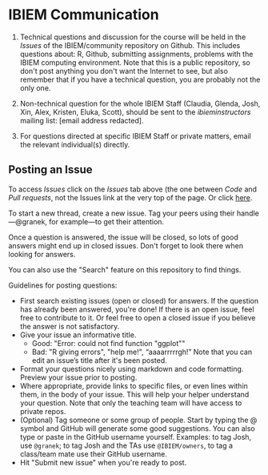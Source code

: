 # IBIEM Communication

1. Technical questions and discussion for the course will be held in the *Issues* of the IBIEM/community repository on Github.  This includes questions about: R, Github, submitting assignments, problems with the IBIEM computing environment.  Note that this is a public repository, so don't post anything you don't want the Internet to see, but also remember that if you have a technical question, you are probably not the only one.

2. Non-technical question for the whole IBIEM Staff (Claudia, Glenda, Josh, Xin, Alex, Kristen, Eluka, Scott), should be sent to the *ibieminstructors* mailing list: [email address redacted].

3. For questions directed at specific IBIEM Staff or private matters, email the relevant individual(s) directly.


## Posting an Issue
To access *Issues* click on the *Issues* tab above (the one between *Code* and *Pull requests*, not the Issues link at the very top of the page.  Or click [here](https://github.com/IBIEM/community/issues).

To start a new thread, create a new issue. Tag your peers using their handle—@granek, for example—to get their attention.

Once a question is answered, the issue will be closed, so lots of good answers might end up in closed issues. Don't forget to look there when looking for answers.

You can also use the "Search" feature on this repository to find things.

Guidelines for posting questions:

- First search existing issues (open or closed) for answers. If the question has already been answered, you're done! If there is an open issue, feel free to contribute to it. Or feel free to open a closed issue if you believe the answer is not satisfactory.
- Give your issue an informative title.
    + Good: "Error: could not find function "ggplot""
    + Bad: "R giving errors", "help me!", “aaaarrrrrgh!”
Note that you can edit an issue’s title after it's been posted.
- Format your questions nicely using markdown and code formatting. Preview your issue prior to posting.
- Where appropriate, provide links to specific files, or even lines within them, in the body of your issue. This will help your helper understand your question. Note that only the teaching team will have access to private repos.
- (Optional) Tag someone or some group of people. Start by typing the @ symbol and GitHub will generate some good suggestions. You can also type or paste in the GitHub username yourself. Examples: to tag Josh, use `@granek`; to tag Josh and the TAs use  `@IBIEM/owners`, to tag a class/team mate use their GitHub username.
- Hit "Submit new issue" when you're ready to post.
